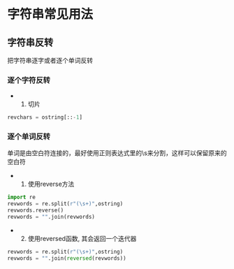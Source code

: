 # 字符串常见用法

## 字符串反转

把字符串逐字或者逐个单词反转

### 逐个字符反转

  - 1. 切片
```python
revchars = ostring[::-1]
```

### 逐个单词反转

单词是由空白符连接的，最好使用正则表达式里的\s来分割，这样可以保留原来的空白符

  - 1. 使用reverse方法
```python
import re
revwords = re.split(r"(\s+)",ostring)
revwords.reverse()
revwords = "".join(revwords)
```

  - 2. 使用reversed函数, 其会返回一个迭代器
```python
revwords = re.split(r"(\s+)",ostring)
revwords = "".join(reversed(revwords))
```
